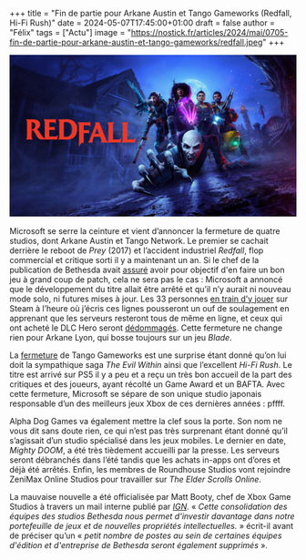 +++
title = "Fin de partie pour Arkane Austin et Tango Gameworks (Redfall, Hi-Fi Rush)"
date = 2024-05-07T17:45:00+01:00
draft = false
author = "Félix"
tags = ["Actu"]
image = "https://nostick.fr/articles/2024/mai/0705-fin-de-partie-pour-arkane-austin-et-tango-gameworks/redfall.jpeg"
+++ 

![Image promo du jeu Redfall](redfall.jpeg "Microsoft a planté les derniers clous dans le cercueil de Redfall")

Microsoft se serre la ceinture et vient d’annoncer la fermeture de quatre studios, dont Arkane Austin et Tango Network. Le premier se cachait derrière le reboot de *Prey* (2017) et l’accident industriel *Redfall*, flop commercial et critique sorti il y a maintenant un an. Si le chef de la publication de Bethesda avait [assuré](https://nostickreloaded.substack.com/p/vampire-bloodlines-2-bouge-encore?utm_source=publication-search) avoir pour objectif d'en faire un bon jeu à grand coup de patch, cela ne sera pas le cas : Microsoft a annoncé que le développement du titre allait être arrêté et qu’il n’y aurait ni nouveau mode solo, ni futures mises à jour. Les 33 personnes [en train d’y jouer](https://steamdb.info/app/1294810/charts/) sur Steam à l’heure où j’écris ces lignes pousseront un ouf de soulagement en apprenant que les serveurs resteront tous de même en ligne, et ceux qui ont acheté le DLC Hero seront [dédommagés](https://twitter.com/ArkaneStudios/status/1787837804287860886). Cette fermeture ne change rien pour Arkane Lyon, qui bosse toujours sur un jeu *Blade*.

La [fermeture](https://twitter.com/TangoGameworks/status/1787837929332601189) de Tango Gameworks est une surprise étant donné qu’on lui doit la sympathique saga *The Evil Within* ainsi que l’excellent *Hi-Fi Rush*. Le titre est arrivé sur PS5 il y a peu et a reçu un très bon accueil de la part des critiques et des joueurs, ayant récolté un Game Award et un BAFTA. Avec cette fermeture, Microsoft se sépare de son unique studio japonais responsable d’un des meilleurs jeux Xbox de ces dernières années : pffff.

Alpha Dog Games va également mettre la clef sous la porte. Son nom ne vous dit sans doute rien, ce qui n’est pas très surprenant étant donné qu’il s’agissait d’un studio spécialisé dans les jeux mobiles. Le dernier en date, *Mighty DOOM*, a été très tièdement accueilli par la presse. Les serveurs seront débranchés dans l’été tandis que les achats in-apps ont d’ores et déjà été arrêtés. Enfin, les membres de Roundhouse Studios vont rejoindre ZeniMax Online Studios pour travailler sur *The Elder Scrolls Online*. 

La mauvaise nouvelle a été officialisée par Matt Booty, chef de Xbox Game Studios à travers un mail interne publié par *[IGN](https://www.ign.com/articles/microsoft-closes-redfall-developer-arkane-austin-hifi-rush-developer-tango-gameworks-and-more-in-devastating-cuts-at-bethesda)*. « *Cette consolidation des équipes des studios Bethesda nous permet d'investir davantage dans notre portefeuille de jeux et de nouvelles propriétés intellectuelles.* » écrit-il avant de préciser qu’un « *petit nombre de postes au sein de certaines équipes d'édition et d'entreprise de Bethesda seront également supprimés* ».
